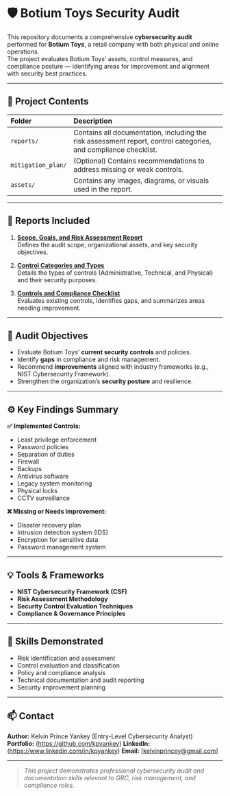 # 🛡️ Botium Toys Security Audit

This repository documents a comprehensive **cybersecurity audit** performed for **Botium Toys**, a retail company with both physical and online operations.  
The project evaluates Botium Toys’ assets, control measures, and compliance posture — identifying areas for improvement and alignment with security best practices.

---

## 📂 Project Contents

| Folder | Description |
|:--------|:-------------|
| `reports/` | Contains all documentation, including the risk assessment report, control categories, and compliance checklist. |
| `mitigation_plan/` | (Optional) Contains recommendations to address missing or weak controls. |
| `assets/` | Contains any images, diagrams, or visuals used in the report. |

---

## 🧩 Reports Included

1. **[Scope, Goals, and Risk Assessment Report](reports/Botium_Toys_Scope_Goals_Risk_Assessment_Report.md)**  
   Defines the audit scope, organizational assets, and key security objectives.

2. **[Control Categories and Types](reports/Control_Categories_and_Types.md)**  
   Details the types of controls (Administrative, Technical, and Physical) and their security purposes.

3. **[Controls and Compliance Checklist](reports/Controls_and_Compliance_Checklist.md)**  
   Evaluates existing controls, identifies gaps, and summarizes areas needing improvement.

---

## 🎯 Audit Objectives

- Evaluate Botium Toys’ **current security controls** and policies.  
- Identify **gaps** in compliance and risk management.  
- Recommend **improvements** aligned with industry frameworks (e.g., NIST Cybersecurity Framework).  
- Strengthen the organization’s **security posture** and resilience.  

---

## ⚙️ Key Findings Summary

**✅ Implemented Controls:**
- Least privilege enforcement  
- Password policies  
- Separation of duties  
- Firewall  
- Backups  
- Antivirus software  
- Legacy system monitoring  
- Physical locks  
- CCTV surveillance  

**❌ Missing or Needs Improvement:**
- Disaster recovery plan  
- Intrusion detection system (IDS)  
- Encryption for sensitive data  
- Password management system  

---

## 💡 Tools & Frameworks

- **NIST Cybersecurity Framework (CSF)**
- **Risk Assessment Methodology**
- **Security Control Evaluation Techniques**
- **Compliance & Governance Principles**

---

## 🧠 Skills Demonstrated

- Risk identification and assessment  
- Control evaluation and classification  
- Policy and compliance analysis  
- Technical documentation and audit reporting  
- Security improvement planning  

---

## 📫 Contact

**Author:** Kelvin Prince Yankey (Entry-Level Cybersecurity Analyst)  
**Portfolio:** (https://github.com/kpyankey) 
**LinkedIn:** (https://www.linkedin.com/in/kpyankey) 
**Email:** [kelvinprincey@gmail.com]

---

> _This project demonstrates professional cybersecurity audit and documentation skills relevant to GRC, risk management, and compliance roles._
